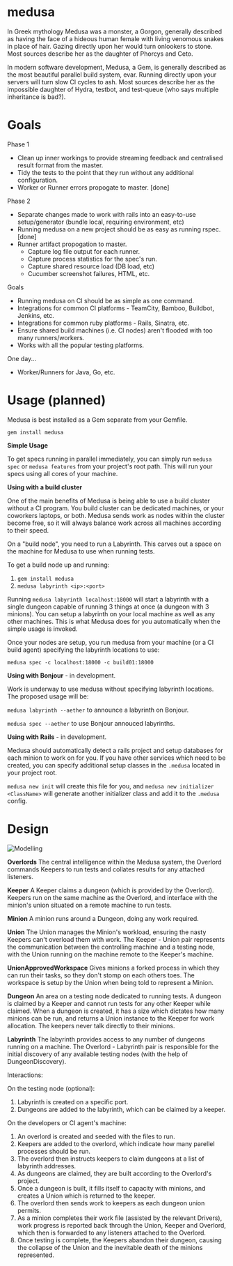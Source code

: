 medusa
======

In Greek mythology Medusa was a monster, a Gorgon, generally described as having the face of a hideous human female with living venomous snakes in place of hair. Gazing directly upon her would turn onlookers to stone. Most sources describe her as the daughter of Phorcys and Ceto.

In modern software development, Medusa, a Gem, is generally described as the most beautiful parallel build system, evar. Running directly upon your servers will turn slow CI cycles to ash. Most sources describe her as the impossible daughter of Hydra, testbot, and test-queue (who says multiple inheritance is bad?).

Goals
=====

Phase 1
- Clean up inner workings to provide streaming feedback and centralised result format from the master.
- Tidy the tests to the point that they run without any additional configuration.
- Worker or Runner errors propogate to master. [done]

Phase 2
- Separate changes made to work with rails into an easy-to-use setup/generator (bundle local, requiring environment, etc)
- Running medusa on a new project should be as easy as running rspec. [done]
- Runner artifact propogation to master.
  - Capture log file output for each runner.
  - Capture process statistics for the spec's run.
  - Capture shared resource load (DB load, etc)
  - Cucumber screenshot failures, HTML, etc.

Goals
- Running medusa on CI should be as simple as one command.
- Integrations for common CI platforms - TeamCity, Bamboo, Buildbot, Jenkins, etc.
- Integrations for common ruby platforms - Rails, Sinatra, etc.
- Ensure shared build machines (i.e. CI nodes) aren't flooded with too many runners/workers.
- Works with all the popular testing platforms.

One day...
- Worker/Runners for Java, Go, etc.

Usage (planned)
===============

Medusa is best installed as a Gem separate from your Gemfile.

`gem install medusa`

**Simple Usage**

To get specs running in parallel immediately, you can simply run `medusa spec` or `medusa features` from your project's root path. This will run your specs using all cores of your machine.

**Using with a build cluster**

One of the main benefits of Medusa is being able to use a build cluster without a CI program. You build cluster can be dedicated machines, or your coworkers laptops, or both. Medusa sends work as nodes within the cluster become free, so it will always balance work across all machines according to their speed.

On a "build node", you need to run a Labyrinth. This carves out a space on the machine for Medusa to use when running tests.

To get a build node up and running:

1. `gem install medusa`
2. `medusa labyrinth <ip>:<port>`

Running `medusa labyrinth localhost:18000` will start a labyrinth with a single dungeon capable of running 3 things at once (a dungeon with 3 minions). You can setup a labyrinth on your local machine as well as any other machines. This is what Medusa does for you automatically when the simple usage is invoked.

Once your nodes are setup, you run medusa from your machine (or a CI build agent) specifying the labyrinth locations to use:

`medusa spec -c localhost:18000 -c build01:18000`

**Using with Bonjour** - in development.

Work is underway to use medusa without specifying labyrinth locations. The proposed usage will be:

`medusa labyrinth --aether` to announce a labyrinth on Bonjour.

`medusa spec --aether` to use Bonjour annouced labyrinths.

**Using with Rails** - in development.

Medusa should automatically detect a rails project and setup databases for each minion to work on for you. If you have other services which need to be created, you can specify additional setup classes in the `.medusa` located in your project root.

`medusa new init` will create this file for you, and `medusa new initializer <ClassName>` will generate another initializer class and add it to the `.medusa` config.


Design
======

![Modelling](https://github.com/envato/medusa/raw/master/medusa.jpg)

**Overlords**
The central intelligence within the Medusa system, the Overlord commands Keepers to run tests and collates results for any attached listeners.

**Keeper**
A Keeper claims a dungeon (which is provided by the Overlord). Keepers run on the same machine as the Overlord, and interface with the minion's union situated on a remote machine to run tests.

**Minion**
A minion runs around a Dungeon, doing any work required.

**Union**
The Union manages the Minion's workload, ensuring the nasty Keepers can't overload them with work. The Keeper - Union pair represents the communication between the controlling machine and a testing node, with the Union running on the machine remote to the Keeper's machine.

**UnionApprovedWorkspace**
Gives minions a forked process in which they can run their tasks, so they don't stomp on each others toes. The workspace is setup by the Union when being told to represent a Minion.

**Dungeon**
An area on a testing node dedicated to running tests. A dungeon is claimed by a Keeper and cannot run tests for any other Keeper while claimed. When a dungeon is created, it has a size which dictates how many minions can be run, and returns a Union instance to the Keeper for work allocation. The keepers never talk directly to their minions.

**Labyrinth**
The labyrinth provides access to any number of dungeons running on a machine. The Overlord - Labyrinth pair is responsible for the initial discovery of any available testing nodes (with the help of DungeonDiscovery).

Interactions:

On the testing node (optional):

1. Labyrinth is created on a specific port.
2. Dungeons are added to the labyrinth, which can be claimed by a keeper.

On the developers or CI agent's machine:

1. An overlord is created and seeded with the files to run.
2. Keepers are added to the overlord, which indicate how many parellel processes should be run.
3. The overlord then instructs keepers to claim dungeons at a list of labyrinth addresses.
4. As dungeons are claimed, they are built according to the Overlord's project.
5. Once a dungeon is built, it fills itself to capacity with minions, and creates a Union which is returned to the keeper.
6. The overlord then sends work to keepers as each dungeon union permits.
7. As a minion completes their work file (assisted by the relevant Drivers), work progress is reported back through the Union, Keeper and Overlord, which then is forwarded to any listeners attached to the Overlord.
8. Once testing is complete, the Keepers abandon their dungeon, causing the collapse of the Union and the inevitable death of the minions represented.

